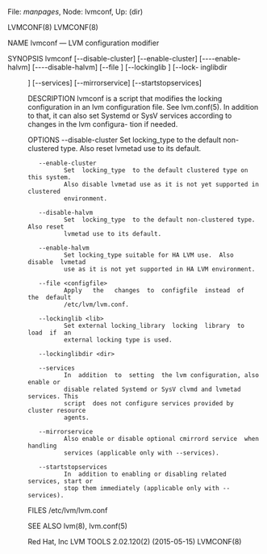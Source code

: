 File: *manpages*,  Node: lvmconf,  Up: (dir)

LVMCONF(8)                                                          LVMCONF(8)



NAME
       lvmconf — LVM configuration modifier

SYNOPSIS
       lvmconf   [--disable-cluster]   [--enable-cluster]   [----enable-halvm]
       [----disable-halvm] [--file <configfile>] [--lockinglib <lib>] [--lock-
       inglibdir <dir>] [--services] [--mirrorservice] [--startstopservices]


DESCRIPTION
       lvmconf  is  a script that modifies the locking configuration in an lvm
       configuration file. See lvm.conf(5). In addition to that, it  can  also
       set Systemd or SysV services according to changes in the lvm configura-
       tion if needed.


OPTIONS
       --disable-cluster
              Set locking_type to the default non-clustered type.  Also  reset
              lvmetad use to its default.

       --enable-cluster
              Set  locking_type  to the default clustered type on this system.
              Also disable lvmetad use as it is not yet supported in clustered
              environment.

       --disable-halvm
              Set  locking_type  to the default non-clustered type. Also reset
              lvmetad use to its default.

       --enable-halvm
              Set locking_type suitable for HA LVM use.  Also disable  lvmetad
              use as it is not yet supported in HA LVM environment.

       --file <configfile>
              Apply   the   changes  to  configfile  instead  of  the  default
              /etc/lvm/lvm.conf.

       --lockinglib <lib>
              Set external locking_library  locking  library  to  load  if  an
              external locking type is used.

       --lockinglibdir <dir>

       --services
              In  addition  to  setting  the lvm configuration, also enable or
              disable related Systemd or SysV clvmd and lvmetad services. This
              script  does not configure services provided by cluster resource
              agents.

       --mirrorservice
              Also enable or disable optional cmirrord service  when  handling
              services (applicable only with --services).

       --startstopservices
              In  addition to enabling or disabling related services, start or
              stop them immediately (applicable only with --services).

FILES
       /etc/lvm/lvm.conf


SEE ALSO
       lvm(8), lvm.conf(5)



Red Hat, Inc          LVM TOOLS 2.02.120(2) (2015-05-15)            LVMCONF(8)

